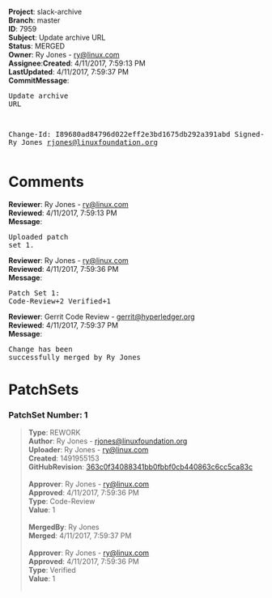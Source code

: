 <strong>Project</strong>: slack-archive</br><strong>Branch</strong>: master<br><strong>ID</strong>: 7959<br><strong>Subject</strong>: Update archive URL<br><strong>Status</strong>: MERGED<br><strong>Owner</strong>: Ry Jones - ry@linux.com<br><strong>Assignee</strong>:<strong>Created</strong>: 4/11/2017, 7:59:13 PM<br><strong>LastUpdated</strong>: 4/11/2017, 7:59:37 PM<br><strong>CommitMessage</strong>:<br><pre>Update archive URL

Change-Id: I89680ad84796d022eff2e3bd1675db292a391abd
Signed-off-by: Ry Jones <rjones@linuxfoundation.org>
</pre><h1>Comments</h1><strong>Reviewer</strong>: Ry Jones - ry@linux.com<br><strong>Reviewed</strong>: 4/11/2017, 7:59:13 PM<br><strong>Message</strong>: <pre>Uploaded patch set 1.</pre><strong>Reviewer</strong>: Ry Jones - ry@linux.com<br><strong>Reviewed</strong>: 4/11/2017, 7:59:36 PM<br><strong>Message</strong>: <pre>Patch Set 1: Code-Review+2 Verified+1</pre><strong>Reviewer</strong>: Gerrit Code Review - gerrit@hyperledger.org<br><strong>Reviewed</strong>: 4/11/2017, 7:59:37 PM<br><strong>Message</strong>: <pre>Change has been successfully merged by Ry Jones</pre><h1>PatchSets</h1><h3>PatchSet Number: 1</h3><blockquote><strong>Type</strong>: REWORK<br><strong>Author</strong>: Ry Jones - rjones@linuxfoundation.org<br><strong>Uploader</strong>: Ry Jones - ry@linux.com<br><strong>Created</strong>: 1491955153<br><strong>GitHubRevision</strong>: [363c0f34088341bb0fbbf0cb440863c6cc5ca83c](https://github.com/hyperledger/slack-archive/commit/363c0f34088341bb0fbbf0cb440863c6cc5ca83c)<br><br><strong>Approver</strong>: Ry Jones - ry@linux.com<br><strong>Approved</strong>: 4/11/2017, 7:59:36 PM<br><strong>Type</strong>: Code-Review<br><strong>Value</strong>: 1<br><br><strong>MergedBy</strong>: Ry Jones<br><strong>Merged</strong>: 4/11/2017, 7:59:37 PM<br><br><strong>Approver</strong>: Ry Jones - ry@linux.com<br><strong>Approved</strong>: 4/11/2017, 7:59:36 PM<br><strong>Type</strong>: Verified<br><strong>Value</strong>: 1<br><br></blockquote>